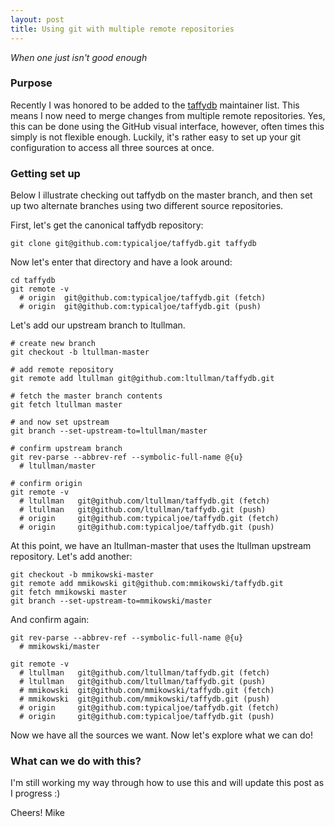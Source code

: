 ```yaml
---
layout: post
title: Using git with multiple remote repositories
---
```

*When one just isn't good enough*

### Purpose

Recently I was honored to be added to the [taffydb](http://www.taffydb.org)
maintainer list.  This means I now need to merge changes from multiple
remote repositories.  Yes, this can be done using the GitHub visual interface,
however, often times this simply is not flexible enough.  Luckily, it's rather
easy to set up your git configuration to access all three sources at once.

### Getting set up

Below I illustrate checking out taffydb on the master branch, and then set up
two alternate branches using two different source repositories.

First, let's get the canonical taffydb repository:

    git clone git@github.com:typicaljoe/taffydb.git taffydb

Now let's enter that directory and have a look around:

    cd taffydb
    git remote -v
      # origin  git@github.com:typicaljoe/taffydb.git (fetch)
      # origin  git@github.com:typicaljoe/taffydb.git (push)

Let's add our upstream branch to ltullman.

    # create new branch
    git checkout -b ltullman-master 

    # add remote repository
    git remote add ltullman git@github.com:ltullman/taffydb.git

    # fetch the master branch contents
    git fetch ltullman master

    # and now set upstream
    git branch --set-upstream-to=ltullman/master

    # confirm upstream branch
    git rev-parse --abbrev-ref --symbolic-full-name @{u}
      # ltullman/master

    # confirm origin
    git remote -v
      # ltullman   git@github.com/ltullman/taffydb.git (fetch)
      # ltullman   git@github.com/ltullman/taffydb.git (push)
      # origin     git@github.com:typicaljoe/taffydb.git (fetch)
      # origin     git@github.com:typicaljoe/taffydb.git (push)


At this point, we have an ltullman-master that uses the ltullman
upstream repository. Let's add another:
    
    git checkout -b mmikowski-master 
    git remote add mmikowski git@github.com:mmikowski/taffydb.git 
    git fetch mmikowski master
    git branch --set-upstream-to=mmikowski/master

And confirm again:

    git rev-parse --abbrev-ref --symbolic-full-name @{u}
      # mmikowski/master

    git remote -v
      # ltullman   git@github.com/ltullman/taffydb.git (fetch)
      # ltullman   git@github.com/ltullman/taffydb.git (push)
      # mmikowski  git@github.com/mmikowski/taffydb.git (fetch)
      # mmikowski  git@github.com/mmikowski/taffydb.git (push)
      # origin     git@github.com:typicaljoe/taffydb.git (fetch)
      # origin     git@github.com:typicaljoe/taffydb.git (push)

Now we have all the sources we want.  Now let's explore what we can do!

### What can we do with this?

I'm still working my way through how to use this and will update this
post as I progress :)

Cheers! Mike

